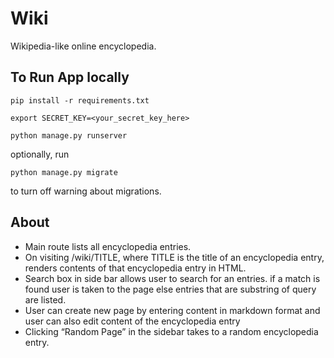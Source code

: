 # Wiki

Wikipedia-like online encyclopedia.

## To Run App locally
```
pip install -r requirements.txt

export SECRET_KEY=<your_secret_key_here>

python manage.py runserver
```

optionally, run
```
python manage.py migrate
```
to turn off warning about migrations.

## About
- Main route lists all encyclopedia entries.
- On visiting /wiki/TITLE, where TITLE is the title of an encyclopedia entry, renders contents of that encyclopedia entry in HTML.
- Search box in side bar allows user to search for an entries. if a match is found user is taken to the page else entries that are substring of query are listed.
- User can create new page by entering content in markdown format and user can also edit content of the encyclopedia entry
- Clicking “Random Page” in the sidebar takes to a random encyclopedia entry.
